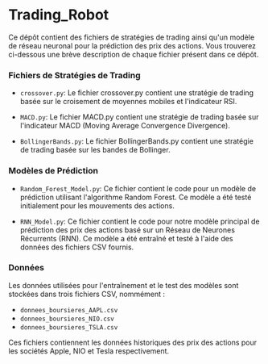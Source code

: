 # Trading_Robot
Ce dépôt contient des fichiers de stratégies de trading ainsi qu'un modèle de réseau neuronal pour la prédiction des prix des actions. Vous trouverez ci-dessous une brève description de chaque fichier présent dans ce dépôt.

### Fichiers de Stratégies de Trading
- `crossover.py`: Le fichier crossover.py contient une stratégie de trading basée sur le croisement de moyennes mobiles et l'indicateur RSI.

- `MACD.py`: Le fichier MACD.py contient une stratégie de trading basée sur l'indicateur MACD (Moving Average Convergence Divergence).

- `BollingerBands.py`: Le fichier BollingerBands.py contient une stratégie de trading basée sur les bandes de Bollinger.

### Modèles de Prédiction
- `Random_Forest_Model.py`: Ce fichier contient le code pour un modèle de prédiction utilisant l'algorithme Random Forest. Ce modèle a été testé initialement pour les mouvements des actions.

- `RNN_Model.py`: Ce fichier contient le code pour notre modèle principal de prédiction des prix des actions basé sur un Réseau de Neurones Récurrents (RNN). Ce modèle a été entraîné et testé à l'aide des données des fichiers CSV fournis.

### Données
Les données utilisées pour l'entraînement et le test des modèles sont stockées dans trois fichiers CSV, nommément :
- `donnees_boursieres_AAPL.csv`
- `donnees_boursieres_NIO.csv`
- `donnees_boursieres_TSLA.csv`

Ces fichiers contiennent les données historiques des prix des actions pour les sociétés Apple, NIO et Tesla respectivement.

